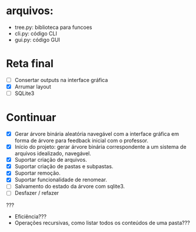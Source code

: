 # arquivos:
- tree.py: biblioteca para funcoes
- cli.py: código CLI
- gui.py: código GUI

# Reta final
- [ ] Consertar outputs na interface gráfica
- [X] Arrumar layout
- [ ] SQLite3

# Continuar

- [x] Gerar árvore binária aleatória navegável com a interface gráfica em forma de árvore para feedback inicial com o professor.
- [x] Início do projeto: gerar árvore binária correspondente a um sistema de arquivos idealizado, navegável.
- [x] Suportar criação de arquivos.
- [x] Suportar criação de pastas e subpastas.
- [x] Suportar remoção.
- [x] Suportar funcionalidade de renomear.
- [ ] Salvamento do estado da árvore com sqlite3.
- [ ] Desfazer / refazer

???

- Eficiência???
- Operações recursivas, como listar todos os conteúdos de uma pasta???
